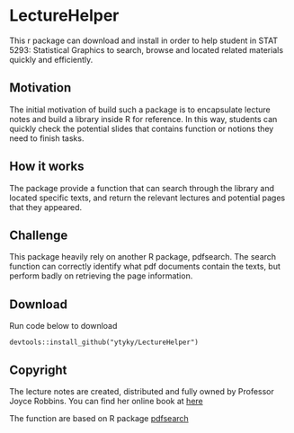 # LectureHelper
This r package can download and install in order to help student in STAT 5293:  Statistical Graphics to search, browse and located related materials quickly and efficiently.

## Motivation
The initial motivation of build such a package is to encapsulate lecture notes and build a library inside R for reference. In this way, students can quickly check the potential slides that contains function or notions they need to finish tasks.

## How it works
The package provide a function that can search through the library and located specific texts, and return the relevant lectures and potential pages that they appeared. 

## Challenge
This package heavily rely on another R package, pdfsearch. The search function can correctly identify what pdf documents contain the texts, but perform badly on retrieving the page information.

## Download
Run code below to download

~~~
devtools::install_github("ytyky/LectureHelper")
~~~

## Copyright

The lecture notes are created, distributed and fully owned by Professor Joyce Robbins. You can find her online book at [here](https://edav.info/index.html)

The function are based on R package [pdfsearch](https://github.com/cran/pdfsearch)
